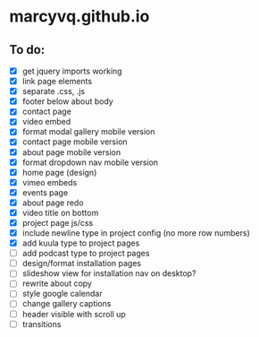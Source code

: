 # marcyvq.github.io

## To do:
- [x] get jquery imports working
- [x] link page elements
- [x] separate .css, .js
- [x] footer below about body
- [x] contact page
- [x] video embed
- [x] format modal gallery mobile version
- [x] contact page mobile version
- [x] about page mobile version
- [x] format dropdown nav mobile version
- [x] home page (design)
- [x] vimeo embeds
- [x] events page
- [x] about page redo
- [x] video title on bottom
- [x] project page js/css
- [x] include newline type in project config (no more row numbers)
- [x] add kuula type to project pages
- [ ] add podcast type to project pages
- [ ] design/format installation pages
- [ ] slideshow view for installation nav on desktop?
- [ ] rewrite about copy
- [ ] style google calendar
- [ ] change gallery captions
- [ ] header visible with scroll up
- [ ] transitions
